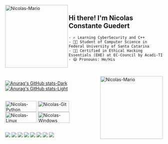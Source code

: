 <div style="display: inline_block"><br>
  <img align="left" alt="Nicolas-Mario" height="200" width="200" src="https://media.giphy.com/media/EyEmt9EwOIPsGAIPxg/giphy.gif">
</div> 

## Hi there! I'm Nicolas Constante Guedert
    - ✍ Learning CyberSecurity and C++
    - 👨‍🎓 Student of Computer Science in Federal University of Santa Catarina
    - 👨‍💻 Certified in Ethical Hacking Essentials (EHE) at EC-Council by Acadi-TI
    - 😄 Pronouns: He/His
##
<div style="display: inline_block"><br>
  <img align="right" alt="Nicolas-Mario" height="200" width="200" src="https://media.giphy.com/media/10RgZyfaX0HBSg/giphy.gif">
</div>

[![Anurag's GitHub stats-Dark](https://github-readme-stats.vercel.app/api?username=nicolascguedert&show_icons=true&theme=codeSTACKr&icon_color=cc0000&title_color=cc0000&include_all_commits=true#gh-dark-mode-only)](https://github.com/anuraghazra/github-readme-stats#gh-dark-mode-only) 
[![Anurag's GitHub stats-Light](https://github-readme-stats.vercel.app/api?username=nicolascguedert&show_icons=true&theme=flag-india&icon_color=cc0000&title_color=cc0000&text_color=000000&include_all_commits=true#gh-light-mode-only)](https://github.com/anuraghazra/github-readme-stats#gh-light-mode-only)

<div style="display: inline_block"><br>
  <img align="center" alt="Nicolas-Python" height="35" width="100" src="https://img.shields.io/badge/Python-14354C?style=for-the-badge&logo=python&logoColor=white">
	<img align= "center" alt="Nicolas-Git" height="35" width="100" src="https://img.shields.io/badge/GIT-E44C30?style=for-the-badge&logo=git&logoColor=white">
  <img align= "center" alt="Nicolas-Linux" height="35" width="100" src="https://img.shields.io/badge/Linux-FCC624?style=for-the-badge&logo=linux&logoColor=black">
  <img align= "center" alt="Nicolas-Windows" height="35" width="102" src="https://img.shields.io/badge/Windows-0078D6?style=for-the-badge&logo=windows&logoColor=white">
</div>

##
<div>
  <a href="" target="_blank"><img src="https://img.shields.io/badge/-LeetCode-FFA116?style=for-the-badge&logo=LeetCode&logoColor=black" target="_blank"></a>
  <a href="" target="_blank"><img src="https://img.shields.io/badge/Gmail-D14836?style=for-the-badge&logo=gmail&logoColor=white" target="_blank"></a>
  <a href="" target="_blank"><img src="https://img.shields.io/badge/Instagram-E4405F?style=for-the-badge&logo=instagram&logoColor=white" target="_blank"></a>
  <a href="" target="_blank"><img src="https://img.shields.io/badge/Facebook-1877F2?style=for-the-badge&logo=facebook&logoColor=white" target="_blank"></a>
  <a href="" target="_blank"><img src="https://img.shields.io/badge/Twitter-1DA1F2?style=for-the-badge&logo=twitter&logoColor=white" target="_blank"></a>
  <a href="" target="_blank"><img src="https://img.shields.io/badge/LinkedIn-0077B5?style=for-the-badge&logo=linkedin&logoColor=white" target="_blank"></a> 
  <a href="" target="_blank"><img src="https://img.shields.io/badge/Telegram-2CA5E0?style=for-the-badge&logo=telegram&logoColor=white" target="_blank"></a>
  <a href="" target="_blank"><img src="https://img.shields.io/badge/Signal-%23039BE5.svg?&style=for-the-badge&logo=Signal&logoColor=white" target="_blank"></a>
</div>
